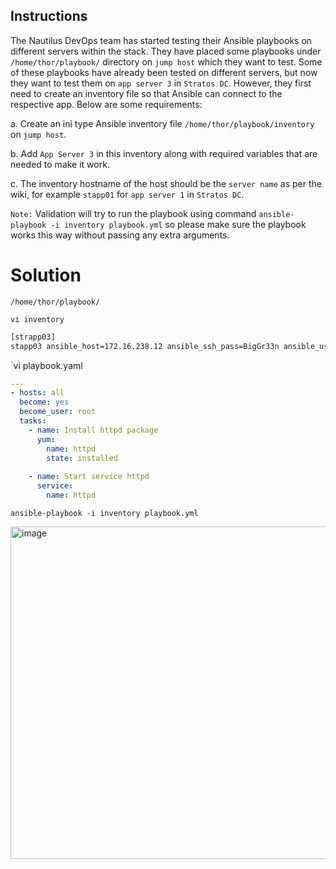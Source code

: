 ## Instructions

The Nautilus DevOps team has started testing their Ansible playbooks on different servers within the stack. They have placed some playbooks under `/home/thor/playbook/` directory on `jump host` which they want to test. Some of these playbooks have already been tested on different servers, but now they want to test them on `app server 3` in `Stratos DC`. However, they first need to create an inventory file so that Ansible can connect to the respective app. Below are some requirements:

a. Create an ini type Ansible inventory file `/home/thor/playbook/inventory` on `jump host`.

b. Add `App Server 3` in this inventory along with required variables that are needed to make it work.

c. The inventory hostname of the host should be the `server name` as per the wiki, for example `stapp01` for `app server 1` in `Stratos DC`.

`Note:` Validation will try to run the playbook using command `ansible-playbook -i inventory playbook.yml` so please make sure the playbook works this way without passing any extra arguments.

# Solution

`/home/thor/playbook/`


`vi inventory`

```bash
[strapp03]
stapp03 ansible_host=172.16.238.12 ansible_ssh_pass=BigGr33n ansible_user=banner ansible_connection=ssh
```

`vi playbook.yaml

```yaml
---
- hosts: all
  become: yes
  become_user: root
  tasks:
    - name: Install httpd package    
      yum: 
        name: httpd 
        state: installed
    
    - name: Start service httpd
      service:
        name: httpd
```


`ansible-playbook -i inventory playbook.yml`

<img width="987" height="532" alt="image" src="https://github.com/user-attachments/assets/11fe6780-4419-4d5d-b374-ca806f4662cc" />
